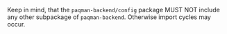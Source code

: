 Keep in mind, that the `paqman-backend/config` package MUST NOT include any other subpackage of `paqman-backend`. Otherwise import cycles may occur.